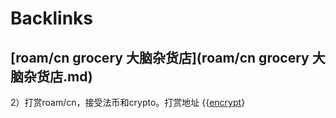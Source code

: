 
# Backlinks
## [roam/cn grocery 大脑杂货店](roam/cn grocery 大脑杂货店.md)
2）打赏roam/cn，接受法币和crypto。打赏地址 {{[encrypt](encrypt.md)}

